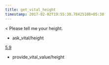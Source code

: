 ```yaml
---
title: get_vital_height
timestamp: 2017-02-02T19:55:30.78425108+05:30
---
```


< Please tell me your height.
* ask_vital/height

[5.9](vital_value#height)
* provide_vital_value/height
